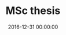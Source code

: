 ---
layout: post
position: right
title: 'MSc thesis'
date: 2016-12-31 00:00:00
categories: development
tags: Powerline Detection Computer Vision
featured_image: '/img/posts/portfolio/powerlines/results.png'
lead_text: 'Results from two power line extraction methods.'
project_link: 'https://ieeexplore.ieee.org/abstract/document/7804438/'
button_text: 'IEEEXplore'
button_icon: file
---